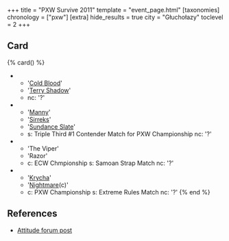 +++
title = "PXW Survive 2011"
template = "event_page.html"
[taxonomies]
chronology = ["pxw"]
[extra]
hide_results = true
city = "Głuchołazy"
toclevel = 2
+++

## Card

{% card() %}
- - '[Cold Blood](@/w/cold-blood.md)'
  - '[Terry Shadow](@/w/shadow.md)'
  - nc: '?'
- - '[Manny](@/w/manny.md)'
  - '[Sirreks](@/w/sirreks.md)'
  - '[Sundance Slate](@/w/slate.md)'
  - s: Triple Third #1 Contender Match for PXW Championship
    nc: '?'
- - 'The Viper'
  - 'Razor'
  - c: ECW Chmpionship
    s: Samoan Strap Match
    nc: '?'
- - '[Krycha](@/w/krycha.md)'
  - '[Nightmare](@/w/nightmare.md)(c)'
  - c: PXW Championship
    s: Extreme Rules Match
    nc: '?'
{% end %}

## References

* [Attitude forum post](https://forum.wrestling.pl/topic/25425-pxw-survive-2011/)
